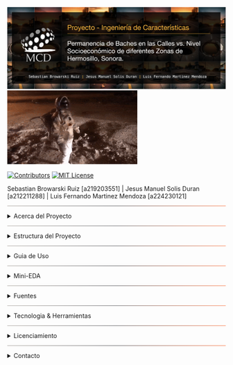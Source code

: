 <style>
.hr1 {
    border: 0;
    height: 1px;
    background-image: linear-gradient(to right, #afa9a3, #616165, #fc7e4f);
}
</style>

<banner float="left">
  <img src="images/readme_banner.png" width="650" />
  <img src="images/readme_astronaut.gif" width="300" />
</banner>

[![Contributors][contributors-shield]][contributors-url]
[![MIT License][license-shield]][license-url]

Sebastian Browarski Ruiz [a219203551]   |   Jesus Manuel Solis Duran [a212211288]   |  Luis Fernando Martinez Mendoza [a224230121]

<hr class="hr1" />

<details>
<summary>Acerca del Proyecto</summary>
<br>
Buscamos determinar si existe una relacion entre la presencia y/o permanencia de baches en las calles versus las caracteristicas socioeconomicas, para distintas zonas del municipio de Hermosillo, Sonora.

Consideramos que los resultados serian de especial interes para todo aquel que reside en el municipio de Hermosillo,
Sonora, sin embargo tambien podrian servir de referencia para habitantes de otras localidades de Mexico.
</details>

<hr class="hr1" />

<details>
<summary>Estructura del Proyecto</summary>
<br>
├── LICENSE            <- Open-source license if one is chosen
├── Makefile           <- Makefile with convenience commands like `make data` or `make train`
├── README.md          <- The top-level README for developers using this project.
├── data
│   ├── external       <- Data from third party sources.
│   ├── interim        <- Intermediate data that has been transformed.
│   ├── processed      <- The final, canonical data sets for modeling.
│   └── raw            <- The original, immutable data dump.
│
├── docs               <- A default mkdocs project; see www.mkdocs.org for details
│
├── models             <- Trained and serialized models, model predictions, or model summaries
│
├── notebooks          <- Jupyter notebooks. Naming convention is a number (for ordering),
│                         the creator's initials, and a short `-` delimited description, e.g.
│                         `1.0-jqp-initial-data-exploration`.
│
├── pyproject.toml     <- Project configuration file with package metadata for
│                         baches_hermosillo and configuration for tools like black
│
├── references         <- Data dictionaries, manuals, and all other explanatory materials.
│
├── reports            <- Generated analysis as HTML, PDF, LaTeX, etc.
│   └── figures        <- Generated graphics and figures to be used in reporting
│
├── requirements.txt   <- The requirements file for reproducing the analysis environment, e.g.
│                         generated with `pip freeze > requirements.txt`
│
├── setup.cfg          <- Configuration file for flake8
│
└── baches_hermosillo   <- Source code for use in this project.
    │
    ├── __init__.py             <- Makes baches_hermosillo a Python module
    │
    ├── config.py               <- Store useful variables and configuration
    │
    ├── dataset.py              <- Scripts to download or generate data
    │
    ├── features.py             <- Code to create features for modeling
    │
    ├── modeling
    │   ├── __init__.py
    │   ├── predict.py          <- Code to run model inference with trained models
    │   └── train.py            <- Code to train models
    │
    └── plots.py                <- Code to create visualizations
</details>

<hr class="hr1" />

<details>
<summary>Guia de Uso</summary>
<br>
<details>
<summary>Clonando el Repositorio</summary>
<br>

1. Desde una terminal, navegar hasta el directorio donde se desea clonar el repositorio
    ```sh
    cd "<ruta_del_directorio>"
    ```
2. Clonar el repositorio
    ```sh
    git clone https://github.com/MCD-IdC-BSM/proyecto-baches-hmo.git
    ```
</details>
<br>
<details>
<summary>Creando el Entorno Virtual</summary>
<br>

1.  Desde una terminal, navegar hasta el directorio donde se clono el repositorio
    ```sh
    cd "<ruta_del_directorio_con_respositorio_clonado>"
    ```
2.  Crear un entorno virtual con las herramientas nativas de Python (venv -> virtual env)
    NOTA: Tambien puedes crearlo con conda u otras herramientas de tu preferencia
    ```sh
    python3 -m venv <nombre_del_entorno>
    ```
3.  Activar el entorno virtual
    ```sh
    source activate <nombre_del_entorno>
    ```
4.  Instalar las dependencias del proyecto. Estas se encuentran en el documento ***requirements.txt***
    ```sh
    pip3 install requirements.txt
    ```
5.  Opcional: Puedes verificar que se hayan instalado los paquetes utilizando la funcion ***list*** de ***pip***
    ```sh
    pip3 list
    ```
</details>
<br>
<details>
<summary>Descargando los Datos</summary>
<br>

1.  Desde una terminal, estando ubicado en el directorio raiz del proyecto, navegar hacia el directorio ***modules***
    ```sh
    cd modules
    ```
2.  Ejecutar el script de Python denominado ***dataset.py***. Este descargara todos los datos a la carpeta ***data/raw***
    ```sh
    python3 dataset.py
    ```
3.  Opcional: Verificar que se hayan descargado los datos a la carpeta ***data/raw***
    ```sh
    ls -d ./data/raw
    ```
</details>
<br>
<details>
<summary>Procesando los Datos a Formato Tidy</summary>
<br>

1.  Desde una terminal, estando ubicado en el directorio raiz del proyecto, navegar hacia el directorio ***modules***
    ```sh
    cd modules
    ```
2.  Abrir la herramienta de Jupyter Notebook. Esto abrira una IDE en el navegador predeterminado.
    ```sh
    jupyter notebook
    ```
3.  Abrir el notebook ***tidy.ipynb*** desde el menu Archivo/File en la IDE

4.  Ejecutar todas las celdas del notebook ***tidy.ipynb***. Esto procesara todos los datos ubicados en ***data/raw*** y
    generara los conjuntos de datos tidy en la carpeta ***data/processed***

5.  Opcional: Verificar que se hayan descargado los datos a la carpeta ***data/processed***
    ```sh
    ls -d ./data/processed
    ```
</details>
</details>

<hr class="hr1" />

<details>
<summary>Mini-EDA</summary>
<br>
    Puedes ver el EDA de baches haciendo click en el url: https://mcd-idc-bsm.github.io/proyecto-baches-hmo/reports/baches_report.html.
</details>

<hr class="hr1" />

<details>
<summary>Fuentes</summary>
<br>

1. [API del Sitio Web del Bachometro del Ayuntamiento de Hermosillo](https://bachometro.hermosillo.gob.mx/)
2. [AGEBS INEGI Hermosillo (2021)](https://www.inegi.org.mx/contenidos/productos/prod_serv/contenidos/espanol/bvinegi/productos/geografia/urbana/SHP_2/Sonora/702825317744_s.zip)
3. [Indicadores Socioeconomicos INEGI Hermosillo (2020)](https://www.inegi.org.mx/contenidos/programas/ccpv/2020/datosabiertos/ageb_manzana/ageb_mza_urbana_26_cpv2020_csv.zip)


</details>

<hr class="hr1" />

<details>
<summary>Tecnologia & Herramientas</summary>
<br>

[![Python][python-shield]][python-url]
[![Jupyter Notebooks][jupyter-shield]][jupyter-url]
[![Python][ccds-shield]][ccds-url]
</details>

<hr class="hr1" />

<details>
<summary>Licenciamiento</summary>
<br>
Distribuido bajo la licencia del MIT. Para mas informacion consulte el documento LICENSE.
</details>

<hr class="hr1" />

<details>
<summary>Contacto</summary>
<br>
Desarrolladores:

* Jesus Solis | Email: jesolis_14@hotmail.com | [LinkedIn JMSD](https://www.linkedin.com/in/jesolis14/)
* Sebastian Browarski | Email: sebas.browar@gmail.com
* Fernando Martinez | Email: lfmartinezmendoza@gmail.com | [LinkedIn LFMM](www.linkedin.com/in/lf-mm)
</details>

[contributors-shield]: https://img.shields.io/github/contributors/MCD-IdC-BSM/proyecto-baches-hmo.svg?style=for-the-badge
[contributors-url]: https://github.com/MCD-IdC-BSM/proyecto-baches-hmo/graphs/contributors

[license-shield]: https://img.shields.io/github/license/MCD-IdC-BSM/proyecto-baches-hmo.svg?style=for-the-badge
[license-url]: https://github.com/MCD-IdC-BSM/proyecto-baches-hmo/blob/master/LICENSE.txt

[python-shield]: https://img.shields.io/badge/python-3670A0?style=for-the-badge&logo=python&logoColor=ffdd54
[python-url]: https://www.python.org/

[jupyter-shield]: https://img.shields.io/badge/Jupyter-Notebook-orange?style=flat&logo=jupyter
[jupyter-url]: https://jupyter.org/

[ccds-shield]: https://img.shields.io/badge/CCDS-Project%20template-328F97?logo=cookiecutter
[ccds-url]: https://cookiecutter-data-science.drivendata.org/